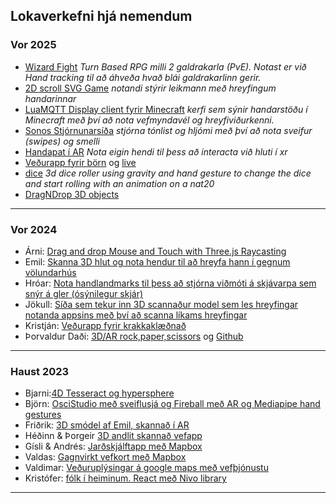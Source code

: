 ## Lokaverkefni hjá nemendum

### Vor 2025

- [Wizard Fight](https://github.com/Belistov/wizard-fight) _Turn Based RPG milli 2 galdrakarla (PvE). Notast er við Hand tracking til að áhveða hvað blái galdrakarlinn gerir._
- [2D scroll SVG Game](https://github.com/nxtxe/LokaverkefniWEB)  _notandi stýrir leikmann með hreyfingum handarinnar_
- [LuaMQTT Display client fyrir Minecraft](https://github.com/Brakku/vidmots-lokaverk/tree/main) _kerfi sem sýnir handarstöðu í Minecraft með því að nota vefmyndavél og hreyfiviðurkenni._
- [Sonos Stjórnunarsíða](https://github.com/GabrielMani15/verkefni5sonos) _stjórna tónlist og hljómi með því að nota sveifur (swipes) og smelli_
- [Handapat í AR](https://github.com/ellaleaf/Vi-m-tsForritun_Verkefni5) _Nota eigin hendi til þess að interacta við hluti í xr_
- [Veðurapp fyrir börn](https://github.com/AsmodeusCruentus/Weather) og [live](https://asmodeus-cruentus.com/)
- [dice](https://github.com/OrnTrausti/dicejs) _3d dice roller using gravity and hand gesture to change the dice and start rolling with an animation on a nat20_
- [DragNDrop 3D objects]()   

---

### Vor 2024
- Árni: [Drag and drop Mouse and Touch with Three.js Raycasting](https://github.com/ElderlyStudent/vidmodforr/blob/testing/verk6/Skyrsla.md)
- Emil: [Skanna 3D hlut og nota hendur til að hreyfa hann í gegnum völundarhús](https://github.com/Emilb05/FORR3FV05EU/blob/main/Verk_6/Readme.md)
- Hróar: [Nota handlandmarks til þess að stjórna viðmóti á skjávarpa sem snýr á gler (ósýnilegur skjár)](https://github.com/hroihrolfs/vidmotsforr_2024/tree/main/verk6)
- Jökull: [Síða sem tekur inn 3D scannaður model sem les hreyfingar notanda appsins með því að scanna líkams hreyfingar](https://github.com/jokullsmari/Vidmotsforr_lokaverk)
- Kristján: [Veðurapp fyrir krakkaklæðnað](https://github.com/KristjanOmar/Verkefni-6)
- Þorvaldur Daði: [3D/AR rock,paper,scissors](https://vastlyrigged.github.io/Web-AR/Rock-Paper-Scissor/) og [Github](https://github.com/VastlyRigged/Web-AR/tree/main)

<!--  Þorvaldur Breki: _ArCore Geospatial með Unity AR _vantar kóða_  -->

---

### Haust 2023

- Bjarni:[4D Tesseract og hypersphere](https://github.com/Bjarni123/threejs/blob/main/ThreejsTesseract/readme.md)
- Björn: [OsciStudio með sveiflusjá og Fireball með AR og Mediapipe hand gestures](https://github.com/bjornthor21/verk5-vidmot/blob/main/README.md)
- Friðrik: [3D smódel af Emil, skannað í AR](https://github.com/GilliGalli/FORR3FV05EU-lokaverkefni)
- Héðinn & Þorgeir [3D andlit skannað vefapp](https://github.com/ThorgeirKa/vidmotsforritun_lokaverk)
- Gísli & Andrés: [Jarðskjálftapp með Mapbox](https://github.com/AndresHaukur/Verkefni-5-FORR3)
- Valdas: [Gagnvirkt vefkort með Mapbox](https://github.com/valdaska21/FORR3FV05EU---Verkefni-5---Valdas/blob/main/README.md)
- Valdimar: [Veðuruplýsingar á google maps með vefþjónustu](https://github.com/vValdimar/VIDVEF/tree/main/VIDMOTSFORRITUN/lokaverk) 
- Kristófer: [fólk í heiminum. React með Nivo library](https://fantastic-sfogliatella-717d34.netlify.app/) 

  
---
